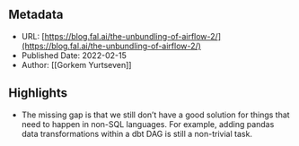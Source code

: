 ## Metadata
* URL: [https://blog.fal.ai/the-unbundling-of-airflow-2/](https://blog.fal.ai/the-unbundling-of-airflow-2/)
* Published Date: 2022-02-15
* Author: [[Gorkem Yurtseven]]

## Highlights
* The missing gap is that we still don’t have a good solution for things that need to happen in non-SQL languages. For example, adding pandas data transformations within a dbt DAG is still a non-trivial task.